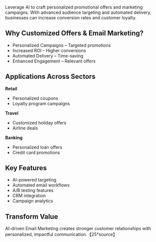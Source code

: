 Leverage AI to craft personalized promotional offers and marketing campaigns. With advanced audience targeting and automated delivery, businesses can increase conversion rates and customer loyalty.

## Why Customized Offers & Email Marketing?
- Personalized Campaigns – Targeted promotions
- Increased ROI – Higher conversions
- Automated Delivery – Time-saving
- Enhanced Engagement – Relevant offers

## Applications Across Sectors

**Retail**
- Personalized coupons
- Loyalty program campaigns

**Travel**
- Customized holiday offers
- Airline deals

**Banking**
- Personalized loan offers
- Credit card promotions

## Key Features
- AI-powered targeting
- Automated email workflows
- A/B testing features
- CRM integration
- Campaign analytics

## Transform Value
AI-driven Email Marketing creates stronger customer relationships with personalized, impactful communication.【25†source】

